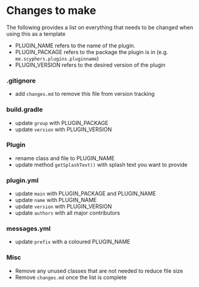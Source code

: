 # Changes to make
The following provides a list on everything that needs to be changed when using this as a template
- PLUGIN_NAME refers to the name of the plugin.
- PLUGIN_PACKAGE refers to the package the plugin is in (e.g. `me.scyphers.plugins.pluginname`)
- PLUGIN_VERSION refers to the desired version of the plugin

### .gitignore
- add `changes.md` to remove this file from version tracking

### build.gradle
- update `group` with PLUGIN_PACKAGE
- update `version` with PLUGIN_VERSION

### Plugin
- rename class and file to PLUGIN_NAME
- update method `getSplashText()` with splash text you want to provide

### plugin.yml
- update `main` with PLUGIN_PACKAGE and PLUGIN_NAME
- update `name` with PLUGIN_NAME
- update `version` with PLUGIN_VERSION
- update `authors` with all major contributors

### messages.yml
- update `prefix` with a coloured PLUGIN_NAME

### Misc
- Remove any unused classes that are not needed to reduce file size
- Remove `changes.md` once the list is complete
